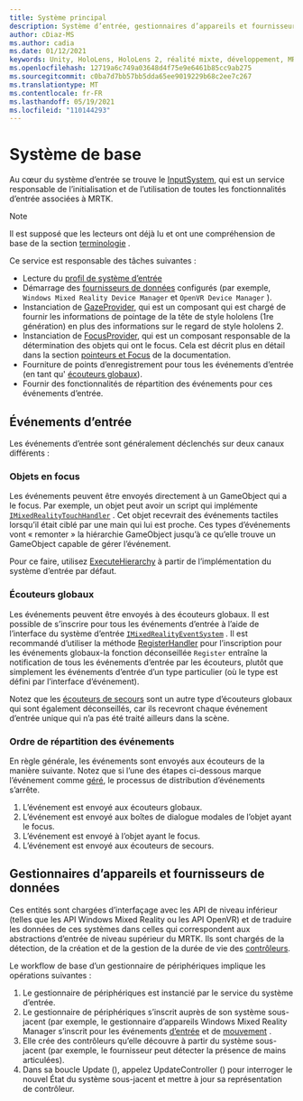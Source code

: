 ```yaml
---
title: Système principal
description: Système d’entrée, gestionnaires d’appareils et fournisseurs de données dans MRTK
author: cDiaz-MS
ms.author: cadia
ms.date: 01/12/2021
keywords: Unity, HoloLens, HoloLens 2, réalité mixte, développement, MRTK, événements
ms.openlocfilehash: 12719a6c749a03648d4f75e9e6461b85cc9ab275
ms.sourcegitcommit: c0ba7d7bb57bb5dda65ee9019229b68c2ee7c267
ms.translationtype: MT
ms.contentlocale: fr-FR
ms.lasthandoff: 05/19/2021
ms.locfileid: "110144293"
---
```

# <a name="core-system"></a>Système de base

Au cœur du système d’entrée se trouve le [InputSystem](../features/input/overview.md), qui est un service responsable de l’initialisation et de l’utilisation de toutes les fonctionnalités d’entrée associées à MRTK.

> [!NOTE]
> Il est supposé que les lecteurs ont déjà lu et ont une compréhension de base de la section [terminologie](terminology.md) .

Ce service est responsable des tâches suivantes :

- Lecture du [profil de système d’entrée](../configuration/mixed-reality-configuration-guide.md#input-system-settings)
- Démarrage des [fournisseurs de données](../features/input/input-providers.md) configurés (par exemple, `Windows Mixed Reality Device Manager` et `OpenVR Device Manager` ).
- Instanciation de [GazeProvider](xref:Microsoft.MixedReality.Toolkit.Input.IMixedRealityGazeProvider), qui est un composant qui est chargé de fournir les informations de pointage de la tête de style hololens (1re génération) en plus des informations sur le regard de style hololens 2.
- Instanciation de [FocusProvider](xref:Microsoft.MixedReality.Toolkit.Input.IMixedRealityFocusProvider), qui est un composant responsable de la détermination des objets qui ont le focus. Cela est décrit plus en détail dans la section [pointeurs et Focus](controllers-pointers-and-focus.md#pointers-and-focus) de la documentation.
- Fourniture de points d’enregistrement pour tous les événements d’entrée (en tant qu' [écouteurs globaux](#global-listeners)).
- Fournir des fonctionnalités de répartition des événements pour ces événements d’entrée.

## <a name="input-events"></a>Événements d’entrée

Les événements d’entrée sont généralement déclenchés sur deux canaux différents :

### <a name="objects-in-focus"></a>Objets en focus

Les événements peuvent être envoyés directement à un GameObject qui a le focus. Par exemple, un objet peut avoir un script qui implémente [`IMixedRealityTouchHandler`](xref:Microsoft.MixedReality.Toolkit.Input.IMixedRealityTouchHandler) .
Cet objet recevrait des événements tactiles lorsqu’il était ciblé par une main qui lui est proche. Ces types d’événements vont « remonter » la hiérarchie GameObject jusqu’à ce qu’elle trouve un GameObject capable de gérer l’événement.

Pour ce faire, utilisez [ExecuteHierarchy](https://docs.unity3d.com/ScriptReference/EventSystems.ExecuteEvents.ExecuteHierarchy.html) à partir de l’implémentation du système d’entrée par défaut.

### <a name="global-listeners"></a>Écouteurs globaux

Les événements peuvent être envoyés à des écouteurs globaux. Il est possible de s’inscrire pour tous les événements d’entrée à l’aide de l’interface du système d’entrée [`IMixedRealityEventSystem`](xref:Microsoft.MixedReality.Toolkit.IMixedRealityEventSystem) . Il est recommandé d’utiliser la méthode [RegisterHandler](xref:Microsoft.MixedReality.Toolkit.IMixedRealityEventSystem.RegisterHandler%2A) pour l’inscription pour les événements globaux-la fonction déconseillée `Register` entraîne la notification de tous les événements d’entrée par les écouteurs, plutôt que simplement les événements d’entrée d’un type particulier (où le type est défini par l’interface d’événement).

Notez que les [écouteurs de secours](xref:Microsoft.MixedReality.Toolkit.Input.MixedRealityInputSystem.PushFallbackInputHandler%2A) sont un autre type d’écouteurs globaux qui sont également déconseillés, car ils recevront chaque événement d’entrée unique qui n’a pas été traité ailleurs dans la scène.

### <a name="order-of-event-dispatch"></a>Ordre de répartition des événements

En règle générale, les événements sont envoyés aux écouteurs de la manière suivante. Notez que si l’une des étapes ci-dessous marque l’événement comme [géré](https://docs.unity3d.com/ScriptReference/EventSystems.AbstractEventData-used.html), le processus de distribution d’événements s’arrête.

1. L’événement est envoyé aux écouteurs globaux.
2. L’événement est envoyé aux boîtes de dialogue modales de l’objet ayant le focus.
3. L’événement est envoyé à l’objet ayant le focus.
4. L’événement est envoyé aux écouteurs de secours.

## <a name="device-managers-and-data-providers"></a>Gestionnaires d’appareils et fournisseurs de données

Ces entités sont chargées d’interfaçage avec les API de niveau inférieur (telles que les API Windows Mixed Reality ou les API OpenVR) et de traduire les données de ces systèmes dans celles qui correspondent aux abstractions d’entrée de niveau supérieur du MRTK. Ils sont chargés de la détection, de la création et de la gestion de la durée de vie des [contrôleurs](controllers-pointers-and-focus.md#controllers).

Le workflow de base d’un gestionnaire de périphériques implique les opérations suivantes :

1. Le gestionnaire de périphériques est instancié par le service du système d’entrée.
2. Le gestionnaire de périphériques s’inscrit auprès de son système sous-jacent (par exemple, le gestionnaire d’appareils Windows Mixed Reality Manager s’inscrit pour les événements [d’entrée](../features/input/input-events.md) et de [mouvement](../features/input/gestures.md#gesture-events) .
3. Elle crée des contrôleurs qu’elle découvre à partir du système sous-jacent (par exemple, le fournisseur peut détecter la présence de mains articulées).
4. Dans sa boucle Update (), appelez UpdateController () pour interroger le nouvel État du système sous-jacent et mettre à jour sa représentation de contrôleur.
